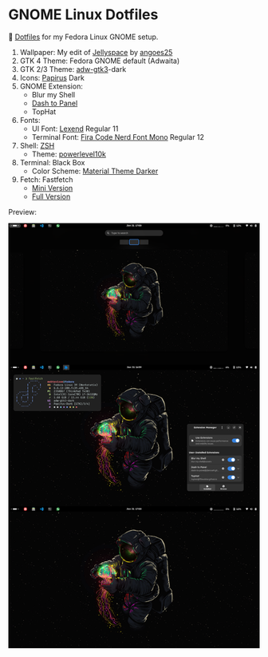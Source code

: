 # GNOME Linux Dotfiles

📂 [Dotfiles](https://github.com/moktavizen/fedora-gnome-dotfiles) for my Fedora Linux GNOME setup.

1. Wallpaper: My edit of [Jellyspace](Jellyspace.png) by [angoes25](https://www.instagram.com/angoes25/)
2. GTK 4 Theme: Fedora GNOME default (Adwaita)
3. GTK 2/3 Theme: [adw-gtk3](https://github.com/lassekongo83/adw-gtk3)-dark
4. Icons: [Papirus](https://github.com/PapirusDevelopmentTeam/papirus-icon-theme) Dark
5. GNOME Extension:
   - Blur my Shell
   - [Dash to Panel](d2p-moktavizen)
   - TopHat
6. Fonts:
   - UI Font: [Lexend](https://fonts.google.com/specimen/Lexend) Regular 11
   - Terminal Font: [Fira Code Nerd Font Mono](https://www.nerdfonts.com/font-downloads) Regular 12 
7. Shell: [ZSH](.zshrc)
   - Theme: [powerlevel10k](.p10k.zsh)
8. Terminal: Black Box
   - Color Scheme: [Material Theme Darker](https://github.com/moktavizen/material-blackbox)
9. Fetch: Fastfetch
   - [Mini Version](https://github.com/moktavizen/gnome-linux-dotfiles/blob/main/fastfetch-mini.jsonc)
   - [Full Version](https://github.com/moktavizen/gnome-linux-dotfiles/blob/main/fastfetch-full.jsonc)

Preview:

![setup preview](setup-preview.webp)

